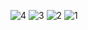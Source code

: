 ![4](https://github.com/AtaSelim00/FileTracking/assets/61083871/0a625e1f-6a1d-45d9-81a4-c9d0cb96e9d5)
![3](https://github.com/AtaSelim00/FileTracking/assets/61083871/dc32e71f-d8aa-467a-9f81-88ab615b2f90)
![2](https://github.com/AtaSelim00/FileTracking/assets/61083871/dee12fc5-f6e7-4b8b-bb90-af861972d771)
![1](https://github.com/AtaSelim00/FileTracking/assets/61083871/9873e002-bdeb-4ab1-bd95-f372a7c0deeb)
